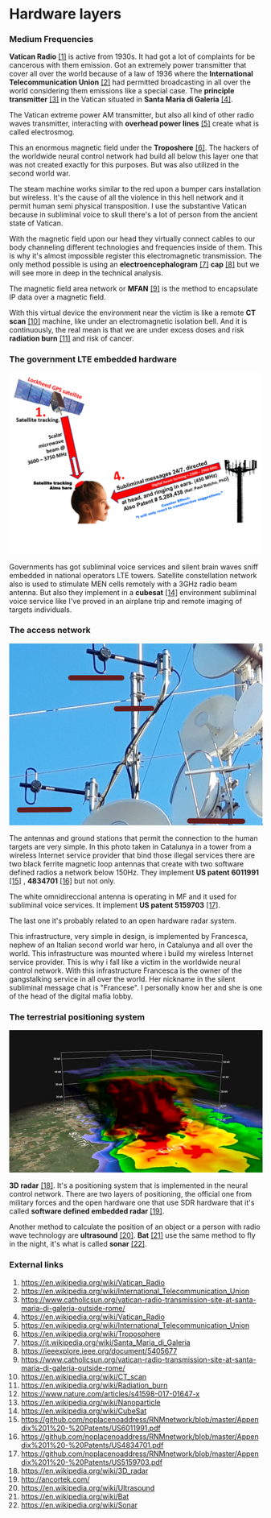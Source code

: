 # Hardware layers

### Medium Frequencies

**Vatican Radio** [[1]](https://en.wikipedia.org/wiki/Vatican_Radio) is active from 1930s. It had got a lot of complaints for be cancerous with them emission. Got an extremely power transmitter that cover all over the world because of a law of 1936 where the **International Telecommunication Union** [[2]](https://en.wikipedia.org/wiki/International_Telecommunication_Union) had permitted broadcasting in all over the world considering them emissions like a special case. The **principle transmitter** [[3]](https://www.catholicsun.org/vatican-radio-transmission-site-at-santa-maria-di-galeria-outside-rome/) in the Vatican situated in **Santa Maria di Galeria** [[4]](https://it.wikipedia.org/wiki/Santa_Maria_di_Galeria).

The Vatican extreme power AM transmitter, but also all kind of other radio waves transmitter, interacting with **overhead power lines** [[5]](https://en.wikipedia.org/wiki/Overhead_power_line) create what is called electrosmog. 

This  an enormous magnetic field under the **Troposhere** [[6]](https://en.wikipedia.org/wiki/Troposphere). The hackers of the worldwide neural control network had build all below this layer one that was not created exactly for this purposes. But was also utilized in the second world war. 

The steam machine works similar to the red upon a bumper cars installation but wireless. It's the cause of all the violence in this hell network and it permit human semi physical transposition. I use the substantive Vatican because in subliminal voice to skull there's a lot of person from the ancient state of Vatican. 

With the magnetic field upon our head they virtually connect cables to our body channeling different technologies and frequencies inside of them. This is why it's almost impossible register this electromagnetic transmission. The only method possible is using an **electroencephalogram** [[7]](https://en.wikipedia.org/wiki/Electroencephalography) **cap** [[8]](https://www.brainlatam.com/products/eeg-electrode-caps) but we will see more in deep in the technical analysis. 

The magnetic field area network or **MFAN** [[9]](https://ieeexplore.ieee.org/document/5405677) is the method to encapsulate IP data over a magnetic field. 

With this virtual device the environment near the victim is like a remote **CT scan** [[10]](https://en.wikipedia.org/wiki/CT_scan) machine, like under an electromagnetic isolation bell. And it is continuously, the real mean is that we are under excess doses and risk **radiation burn** [[11]](https://en.wikipedia.org/wiki/Radiation_burn) and risk of cancer.

### The government LTE embedded hardware

![Remote neural network](../Images/satcycle3-4_2_orig.png)

Governments has got subliminal voice services and silent brain waves sniff embedded in national operators LTE towers. Satellite constellation network also is used to stimulate MEN cells remotely with a 3GHz radio beam antenna. But also they implement in a **cubesat** [[14]](https://en.wikipedia.org/wiki/CubeSat) environment subliminal voice service like I've proved in an airplane trip and remote imaging of targets individuals.

### The access network

![The last mile infrastructure](../Images/20191209_161803.jpg)

The antennas and ground stations that permit the connection to the human targets are very simple. In this photo taken in Catalunya in a tower from a wireless Internet service provider that bind those illegal services  there are two black ferrite magnetic loop antennas that create with two software defined radios a network below 150Hz. They implement **US patent 6011991** [[15]](https://github.com/noplacenoaddress/RNMnetwork/blob/master/Appendix%201%20-%20Patents/US6011991.pdf) , **4834701** [[16]](https://github.com/noplacenoaddress/RNMnetwork/blob/master/Appendix%201%20-%20Patents/US4834701.pdf) but not only.

The white omnidireccional antenna is operating in MF and it used for subliminal voice services. It implement **US patent  5159703** [[17]](https://github.com/noplacenoaddress/RNMnetwork/blob/master/Appendix%201%20-%20Patents/US5159703.pdf).

The last one it's probably related to an open hardware radar system.

This infrastructure, very simple in design, is implemented by Francesca, nephew of an Italian second world war hero, in Catalunya and all over the world. This infrastructure was mounted where i build my wireless Internet service provider. This is why i fall like a victim in the worldwide neural control network. With this infrastructure Francesca is the owner of the gangstalking service in all over the world. Her nickname in the silent subliminal message chat is "Francese". I personally know her and she is one of the head of the digital mafia lobby.

### The terrestrial positioning system

![3D radar](../Images/istockphoto-1017394876-640x640.jpg)

**3D radar** [[18]](https://en.wikipedia.org/wiki/3D_radar). It's a positioning system that is implemented in the neural control network. There are two layers of positioning, the official one from military forces and the open hardware one that use SDR hardware that it's called **software defined embedded radar** [[19]](http://ancortek.com/).

Another method to calculate the position of an object or a person with radio wave technology are **ultrasound** [[20]](https://en.wikipedia.org/wiki/Ultrasound). **Bat** [[21]](https://en.wikipedia.org/wiki/Bat) use the same method to fly in the night, it's what is called **sonar** [[22]](https://en.wikipedia.org/wiki/Sonar).



### External links

1. https://en.wikipedia.org/wiki/Vatican_Radio
2. https://en.wikipedia.org/wiki/International_Telecommunication_Union
3. https://www.catholicsun.org/vatican-radio-transmission-site-at-santa-maria-di-galeria-outside-rome/
4. https://en.wikipedia.org/wiki/Vatican_Radio
5. https://en.wikipedia.org/wiki/International_Telecommunication_Union
6. https://en.wikipedia.org/wiki/Troposphere
7. https://it.wikipedia.org/wiki/Santa_Maria_di_Galeria
8. https://ieeexplore.ieee.org/document/5405677
9. https://www.catholicsun.org/vatican-radio-transmission-site-at-santa-maria-di-galeria-outside-rome/
10. https://en.wikipedia.org/wiki/CT_scan
11. https://en.wikipedia.org/wiki/Radiation_burn
12. https://www.nature.com/articles/s41598-017-01647-x
13. https://en.wikipedia.org/wiki/Nanoparticle
14. https://en.wikipedia.org/wiki/CubeSat
15. https://github.com/noplacenoaddress/RNMnetwork/blob/master/Appendix%201%20-%20Patents/US6011991.pdf
16. https://github.com/noplacenoaddress/RNMnetwork/blob/master/Appendix%201%20-%20Patents/US4834701.pdf
17. https://github.com/noplacenoaddress/RNMnetwork/blob/master/Appendix%201%20-%20Patents/US5159703.pdf
18. https://en.wikipedia.org/wiki/3D_radar
19. http://ancortek.com/
20. https://en.wikipedia.org/wiki/Ultrasound
21. https://en.wikipedia.org/wiki/Bat
22. https://en.wikipedia.org/wiki/Sonar